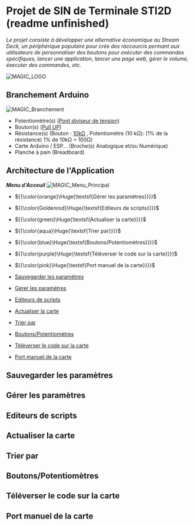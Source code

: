 # Projet de SIN de Terminale STI2D (readme unfinished)
*Le projet consiste à développer une alternative économique au Stream Deck, un périphérique populaire pour crée des raccourcis permant aux utilisateurs de personnaliser des boutons pour exécuter des commandes spécifiques, lancer une application, lancer une page web, gérer le volume, éxecuter des commandes, etc.*

![MAGIC_LOGO](https://github.com/TsukiNi22/Sin-Projet/blob/main/img/Magic_3_-removebg-preview.ico)

## Branchement Arduino

![MAGIC_Branchement](https://github.com/TsukiNi22/Sin-Projet/blob/main/img/Branchement.PNG)
- Potentiomètre(s) ([Pont diviseur de tension](https://zestedesavoir.com/tutoriels/686/arduino-premiers-pas-en-informatique-embarquee/745_les-grandeurs-analogiques/3430_les-entrees-analogiques-de-larduino/#1-10724_un-signal-analogique-petits-rappels))
- Bouton(s) [(Pull UP)](https://zestedesavoir.com/tutoriels/686/arduino-premiers-pas-en-informatique-embarquee/743_gestion-des-entrees-sorties/3423_un-simple-bouton/)
- Résistance(s) (Bouton : [10kΩ](https://arduino.blaisepascal.fr/le-bouton-poussoir/) , Potentiomètre (10 kΩ): (1% de la résistance) 1% de 10kΩ = 100Ω) 
- Carte Arduino / ESP... (Broche(s) Analogique et/ou Numérique)
- Planche à pain (Breadboard)

## Architecture de l'Application

***Menu d'Acceuil***
![MAGIC_Menu_Principal](https://github.com/TsukiNi22/Sin-Projet/blob/main/img/Menu_Principal.png)

-  ${{\color{orange}\Huge{\textsf{Gérer les paramètres}}}}\$
-  ${{\color{Goldenrod}\Huge{\textsf{Editeurs de scripts}}}}\$
-  ${{\color{green}\Huge{\textsf{Actualiser la carte}}}}\$
-  ${{\color{aqua}\Huge{\textsf{Trier par}}}}\$
-  ${{\color{blue}\Huge{\textsf{Boutons/Potentiomètres}}}}\$
-  ${{\color{purple}\Huge{\textsf{Téléverser le code sur la carte}}}}\$
-  ${{\color{pink}\Huge{\textsf{Port manuel de la carte}}}}\$

-  [Sauvegarder les paramètres](#sauvegarder-les-paramètres)
-  [Gérer les paramètres](#gérer-les-paramètres)
-  [Editeurs de scripts](#editeurs-de-scripts)
-  [Actualiser la carte](#actualiser-la-carte)
-  [Trier par](#trier-par)
-  [Boutons/Potentiomètres](#boutonspotentiomètres)
-  [Téléverser le code sur la carte](#téléverser-le-code-sur-la-carte)
-  [Port manuel de la carte](#port-manuel-de-la-carte)


## Sauvegarder les paramètres
## Gérer les paramètres
## Editeurs de scripts
## Actualiser la carte
## Trier par
## Boutons/Potentiomètres
## Téléverser le code sur la carte
## Port manuel de la carte
